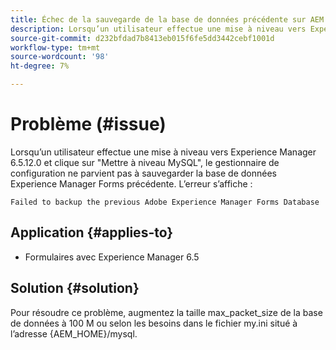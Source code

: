 ```yaml
---
title: Échec de la sauvegarde de la base de données précédente sur AEM Forms 6.5.12.0.
description: Lorsqu’un utilisateur effectue une mise à niveau vers Experience Manager 6.5.12.0 et clique sur "Mettre à niveau MySQL", le gestionnaire de configuration ne parvient pas à sauvegarder la base de données Experience Manager Forms précédente.
source-git-commit: d232bfdad7b8413eb015f6fe5dd3442cebf1001d
workflow-type: tm+mt
source-wordcount: '98'
ht-degree: 7%

---
```


# Problème (#issue)

Lorsqu’un utilisateur effectue une mise à niveau vers Experience Manager 6.5.12.0 et clique sur &quot;Mettre à niveau MySQL&quot;, le gestionnaire de configuration ne parvient pas à sauvegarder la base de données Experience Manager Forms précédente. L’erreur s’affiche :

`Failed to backup the previous Adobe Experience Manager Forms Database`


## Application {#applies-to}

* Formulaires avec Experience Manager 6.5

## Solution {#solution}

Pour résoudre ce problème, augmentez la taille max_packet_size de la base de données à 100 M ou selon les besoins dans le fichier my.ini situé à l’adresse {AEM_HOME}/mysql.
